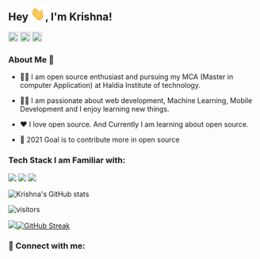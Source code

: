 ## Hey <img src="hi.gif" width="29px">, I'm Krishna!




<!--
**Krishnapro/Krishnapro** is a ✨ _special_ ✨ repository because its `README.md` (this file) appears on your GitHub profile. -->

<a href="https://www.linkedin.com/in/krishnakumar25/"><img src="https://camo.githubusercontent.com/c8a9c5b414cd812ad6a97a46c29af67239ddaeae08c41724ff7d945fb4c047e5/68747470733a2f2f6564656e742e6769746875622e696f2f537570657254696e7949636f6e732f696d616765732f7376672f6c696e6b6564696e2e737667" width="20" height="20"></a>
<a href="https://twitter.com/kkrishn95"><img src="https://camo.githubusercontent.com/35b0b8bfbd8840f35607fb56ad0a139047fd5d6e09ceb060c5c6f0a5abd1044c/68747470733a2f2f6564656e742e6769746875622e696f2f537570657254696e7949636f6e732f696d616765732f7376672f747769747465722e737667" width="20" height="20"></a>
<a href="mailto:krishnachaurasia1998@gmail.com"><img src="https://camo.githubusercontent.com/4a3dd8d10a27c272fd04b2ce8ed1a130606f95ea6a76b5e19ce8b642faa18c27/68747470733a2f2f6564656e742e6769746875622e696f2f537570657254696e7949636f6e732f696d616765732f7376672f676d61696c2e737667" width="20" height="20"></a>
<!-- <a href=""><img src="" width="20" height="20"></a> -->

<!-- <style>
.wave {
  animation-name: wave-animation;  /* Name of @keyframes element below */
  animation-duration: .50s;  /* Wave speed */
  animation-iteration-count: infinite;
  animation-timing-function:initial;
  animation-play-state: initial;
  transform-origin: 70% 70%;  /* Pivot from bottom-left palm */
  display: inline-block;
  font-size: 2rem;
}

.wave:hover {
  animation-play-state: running; /* Play animation on mouse hover */
}

@keyframes wave-animation {
  0% { transform: rotate( 0deg ) }
  25% { transform: rotate( -10deg ) }
  75% { transform: rotate( 12deg ) }
  100% { transform: rotate( 0deg ) }
}
</style> -->

### About Me 🚀

- :man_student: I am open source enthusiast and pursuing my MCA (Master in computer Application) at Haldia Institute of technology.

- :technologist: I am passionate about web development, Machine Learning, Mobile Development and I enjoy learning new things.

-  ❤️ I love open source. And Currently I am learning about open source.

- :dart: 2021 Goal is to contribute more in open source





### Tech Stack I am Familiar with:

<img src="https://img.shields.io/badge/HTML5-E34F26?style=for-the-badge&logo=html5&logoColor=white" > <img src="https://img.shields.io/badge/CSS3-1572B6?style=for-the-badge&logo=css3&logoColor=white"> <img src="https://img.shields.io/badge/JavaScript-F7DF1E?style=for-the-badge&logo=javascript&logoColor=black"> <img src="https://img.shields.io/badge/Node.js-43853D?style=for-the-badge&logo=node.js&logoColor=white" alt="">
<img src="https://img.shields.io/badge/C-00599C?style=for-the-badge&logo=c&logoColor=white" alt="">
<img src="https://img.shields.io/badge/C%2B%2B-00599C?style=for-the-badge&logo=c%2B%2B&logoColor=white" alt="">
<img src="https://img.shields.io/badge/Java-ED8B00?style=for-the-badge&logo=java&logoColor=white" alt="">
<img src="https://img.shields.io/badge/React-20232A?style=for-the-badge&logo=react&logoColor=61DAFB" alt="">
<img src="https://img.shields.io/badge/Python-3776AB?style=for-the-badge&logo=python&logoColor=white" alt="">
<img src="	https://img.shields.io/badge/jQuery-0769AD?style=for-the-badge&logo=jquery&logoColor=white" alt="">
<img src="https://img.shields.io/badge/Git-F05032?style=for-the-badge&logo=git&logoColor=white" alt="">
<img src="https://img.shields.io/badge/GitHub-100000?style=for-the-badge&logo=github&logoColor=white" alt="">
<img src="https://img.shields.io/badge/Bootstrap-563D7C?style=for-the-badge&logo=bootstrap&logoColor=white" alt="">

 

![Krishna's GitHub stats](https://github-readme-stats.vercel.app/api?username=Krishnapro&show_icons=true&theme=tokyonight)
</br>

![visitors](https://visitor-badge.laobi.icu/badge?page_id=Krishnapro.Krishnapro)
</br>
<!-- <img height="220em" src="https://github-readme-stats-eight-theta.vercel.app/api/top-langs/?username=Krishnapro&layout=compact&exclude_lang=java+r&theme=tokyonight" /> -->

<img height="210em" src="https://github-readme-stats.vercel.app/api/top-langs/?username=Krishnapro&langs_count=10&layout=compact&theme=tokyonight"/>[![GitHub Streak](https://github-readme-streak-stats.herokuapp.com/?user=Krishnapro&theme=tokyonight)](https://github.com/Krishnapro/github-readme-streak-stats)


 
### 🤝 Connect with me:
<a href="mailto:krishnachaurasia1998@gmail.com"> <img src="https://img.shields.io/badge/Gmail-D14836?style=for-the-badge&logo=gmail&logoColor=white" alt=""></a>
<a href="https://www.linkedin.com/in/krishna-kumar-759b411a1/"> <img src="https://img.shields.io/badge/LinkedIn-0077B5?style=for-the-badge&logo=linkedin&logoColor=white" alt=""></a>
<a href="https://twitter.com/kkrishn95"><img src="https://img.shields.io/badge/Twitter-1DA1F2?style=for-the-badge&logo=twitter&logoColor=white" alt=""></a>

